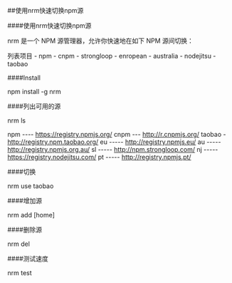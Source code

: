 ##使用nrm快速切换npm源

####使用nrm快速切换npm源

nrm 是一个 NPM 源管理器，允许你快速地在如下 NPM 源间切换：

列表项目
    - npm
    - cnpm
    - strongloop
    - enropean
    - australia
    - nodejitsu
    - taobao


####Install

npm install -g nrm

####列出可用的源

nrm ls

  npm ---- https://registry.npmjs.org/
  cnpm --- http://r.cnpmjs.org/
  taobao - http://registry.npm.taobao.org/
  eu ----- http://registry.npmjs.eu/
  au ----- http://registry.npmjs.org.au/
  sl ----- http://npm.strongloop.com/
  nj ----- https://registry.nodejitsu.com/
  pt ----- http://registry.npmjs.pt/


####切换

nrm use taobao

####增加源

nrm add <registry> <url> [home]

####删除源

nrm del <registry>

####测试速度

nrm test











































